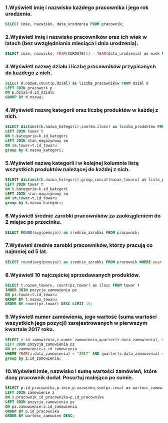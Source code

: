 ### 1.Wyświetl imię i nazwisko każdego pracownika i jego rok urodzenia.

```sql
SELECT imie, nazwisko, data_urodzenia FROM pracownik;
```

### 2.Wyświetl imię i nazwisko pracowników oraz ich wiek w latach (bez uwzględniania miesiąca i dnia urodzenia).

```sql
SELECT imie, nazwisko, YEAR(CURDATE()) - YEAR(data_urodzenia) as wiek FROM pracownik;
```

### 3.Wyświetl nazwę działu i liczbę pracowników przypisanych do każdego z nich.

```sql
SELECT d.nazwa,count(p.dzial) as liczba_pracownikow FROM dzial d
LEFT JOIN pracownik p
ON p.dzial=d.id_dzialu
GROUP BY d.nazwa;
```

### 4.Wyświetl nazwę kategorii oraz liczbę produktów w każdej z nich.

```sql
SELECT distinct(k.nazwa_kategori),sum(sm.ilosc) as liczba_produktow FROM kategoria k 
LEFT JOIN towar t
ON t.kategoria=k.id_kategori
LEFT JOIN stan_magazynowy sm
ON sm.towar=t.id_towaru
group by k.nazwa_kategori;
```
### 5.Wyświetl nazwę kategorii i w kolejnej kolumnie listę wszystkich produktów należącej do każdej z nich.

```sql
SELECT distinct(k.nazwa_kategori),group_concat(nazwa_towaru) as lista_produktow FROM kategoria k 
LEFT JOIN towar t
ON t.kategoria=k.id_kategori
LEFT JOIN stan_magazynowy sm
ON sm.towar=t.id_towaru
group by k.nazwa_kategori;
```

### 6.Wyświetl średnie zarobki pracowników za zaokrągleniem do 2 miejsc po przecinku.
```sql
SELECT ROUND(avg(pensja)) as srednie_zarobki FROM pracownik;
```

### 7.Wyświetl średnie zarobki pracowników, którzy pracują co najmniej od 5 lat.

```sql
SELECT round(avg(pensja)) as srednie_zarobki FROM pracownik WHERE year(curdate()) - year(data_zatrudnienia) > 5;
```

### 8.Wyświetl 10 najczęściej sprzedawanych produktów.

```sql
SELECT t.nazwa_towaru, count(pz.towar) as ilosc FROM towar t
INNER JOIN pozycja_zamowienia pz
ON pz.towar=t.id_towaru
GROUP BY t.nazwa_towaru
ORDER BY count(pz.towar) DESC LIMIT 10;
```

### 9.Wyświetl numer zamówienia, jego wartość (suma wartości wszystkich jego pozycji) zarejestrowanych w pierwszym kwartale 2017 roku.

```sql
SELECT z.id_zamowienia,z.numer_zamowienia,quarter(z.data_zamowienia), sum(pz.cena) as wartosc_zamowienia FROM zamowienie z
LEFT JOIN pozycja_zamowienia pz
ON pz.zamowienie=z.id_zamowienia
WHERE YEAR(z.data_zamowienia) = "2017" AND quarter(z.data_zamowienia) = 1
group by z.id_zamowienia;
```

### 10.Wyświetl imie, nazwisko i sumę wartości zamówień, które dany pracownik dodał. Posortuj malejąco po sumie.

```sql
SELECT p.id_pracownika,p.imie,p.nazwisko,sum(pz.cena) as wartosc_zamowien FROM pracownik p 
LEFT JOIN zamowienie z 
ON z.pracownik_id_pracownika=p.id_pracownika
LEFT JOIN pozycja_zamowienia pz
ON pz.zamowienie=z.id_zamowienia
GROUP BY p.id_pracownika
ORDER BY wartosc_zamowien DESC;
```

